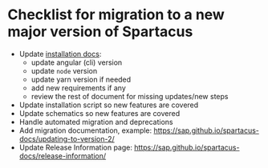 # Checklist for migration to a new major version of Spartacus

- Update [installation docs](https://sap.github.io/spartacus-docs/building-the-spartacus-storefront-from-libraries/):
    - update angular (cli) version
    - update `node` version
    - update yarn version if needed
    - add new requirements if any
    - review the rest of document for missing updates/new steps
- Update installation script so new features are covered
- Update schematics so new features are covered
- Handle automated migration and deprecations
- Add migration documentation, example: https://sap.github.io/spartacus-docs/updating-to-version-2/
- Update Release Information page: https://sap.github.io/spartacus-docs/release-information/
